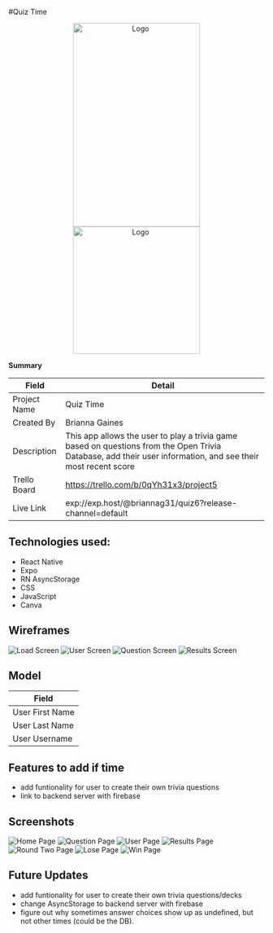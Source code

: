 #Quiz Time

<div align="center">
  <a href="https://github.com/briannag31/rn-quiz-final">
    <img src="https://i.imgur.com/kfOooAk.png" alt="Logo" width="250" height="400">
  </a> <br/>
  <a href="exp://exp.host/@briannag31/quiz6?release-channel=default">
    <img src="https://i.imgur.com/oevppAS.png" alt="Logo" width="250" height="250">
  </a>
 </div>

**Summary**

| Field | Detail |
|-------|--------|
| Project Name | Quiz Time|
| Created By| Brianna Gaines|
| Description | This app allows the user to play a trivia game based on questions from the Open Trivia Database, add their user information, and see their most recent score|
| Trello Board | https://trello.com/b/0qYh31x3/project5|
|Live Link|exp://exp.host/@briannag31/quiz6?release-channel=default|

## Technologies used:

- React Native
- Expo
- RN AsyncStorage
- CSS
- JavaScript
- Canva



## Wireframes
![Load Screen](https://i.imgur.com/jfv4ons.png)
![User Screen](https://i.imgur.com/uCx8eBd.png)
![Question Screen](https://i.imgur.com/y0MUoMp.png)
![Results Screen](https://i.imgur.com/e0zfd4v.png)

## Model
| Field | 
|-------|
|User First Name|
|User Last Name|
|User Username|


## Features to add if time
- add funtionality for user to create their own trivia questions
- link to backend server with firebase


## Screenshots
![Home Page](https://i.imgur.com/tapHLhM.png)
![Question Page](https://i.imgur.com/mhWFY64.png)
![User Page](https://i.imgur.com/eRMX3fO.png)
![Results Page](https://i.imgur.com/VP2YbIY.png)
![Round Two Page](https://i.imgur.com/pZRYfwJ.png)
![Lose Page](https://i.imgur.com/l7qX4Ij.png)
![Win Page](https://i.imgur.com/DHUqZDd.png)

## Future Updates
- add funtionality for user to create their own trivia questions/decks
- change AsyncStorage to backend server with firebase
- figure out why sometimes answer choices show up as undefined, but not other times (could be the DB).

